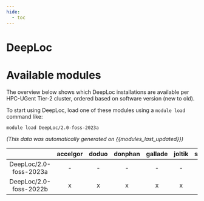 ```yaml
---
hide:
  - toc
---
```


DeepLoc
=======

# Available modules


The overview below shows which DeepLoc installations are available per HPC-UGent Tier-2 cluster, ordered based on software version (new to old).

To start using DeepLoc, load one of these modules using a `module load` command like:

```shell
module load DeepLoc/2.0-foss-2023a
```

*(This data was automatically generated on {{modules_last_updated}})*  

| |accelgor|doduo|donphan|gallade|joltik|shinx|skitty|
| :---: | :---: | :---: | :---: | :---: | :---: | :---: | :---: |
|DeepLoc/2.0-foss-2023a|-|-|-|-|-|x|-|
|DeepLoc/2.0-foss-2022b|x|x|x|x|x|-|x|
